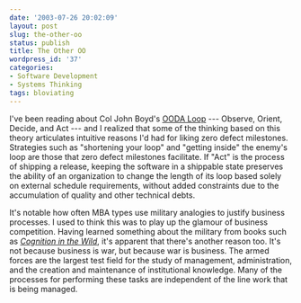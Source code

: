 ```yaml
---
date: '2003-07-26 20:02:09'
layout: post
slug: the-other-oo
status: publish
title: The Other OO
wordpress_id: '37'
categories:
- Software Development
- Systems Thinking
tags: bloviating
---
```


I've been reading about Col John Boyd's [OODA Loop](http://www.mindsim.com/MindSim/Corporate/OODA.html) --- Observe, Orient, Decide, and Act --- and I realized that some of the thinking based on this theory articulates intuitive reasons I'd had for liking zero defect milestones.  Strategies such as "shortening your loop" and "getting inside" the enemy's loop  are those that zero defect milestones facilitate.  If "Act" is the process of shipping a release, keeping the software in a shippable state preserves the ability of an organization to change the length of its loop based solely on external schedule requirements, without added constraints due to the accumulation of quality and other technical debts.

It's notable how often MBA types use military analogies to justify business processes.  I used to think this was to play up the glamour of business competition.  Having learned something about the military from books such as [_Cognition in the Wild_][cognition], it's apparent that there's another reason too.  It's not because business is war, but because war is business.  The armed forces are the largest test field for the study of management, administration, and the creation and maintenance of institutional knowledge.  Many of the processes for performing these tasks are independent of the line work that is being managed.

[cognition]: http://www.amazon.com/exec/obidos/ASIN/0262581469/oliversteele-20

